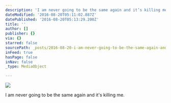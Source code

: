 ```yaml
---
description: 'I am never going to be the same again and it’s killing me. '
dateModified: '2016-08-20T05:11:02.887Z'
datePublished: '2016-08-20T05:13:29.200Z'
title: ''
author: []
publisher: {}
via: {}
starred: false
sourcePath: _posts/2016-08-20-i-am-never-going-to-be-the-same-again-and-its-killing-me.md
inFeed: true
hasPage: false
inNav: false
_type: MediaObject

---
```

![](https://the-grid-user-content.s3-us-west-2.amazonaws.com/9c3f86d4-a801-4852-ad4c-2c4633c1d5dc.jpg)

I am never going to be the same again and it's killing me.